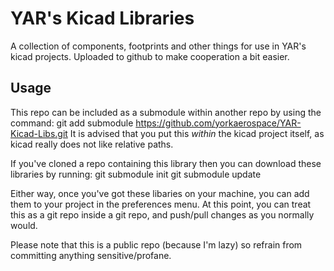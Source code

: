 # YAR's Kicad Libraries

A collection of components, footprints and other things for use in YAR's kicad projects. Uploaded to github to make cooperation a bit easier.

## Usage

This repo can be included as a submodule within another repo by using the command:
    git add submodule https://github.com/yorkaerospace/YAR-Kicad-Libs.git
It is advised that you put this *within* the kicad project itself, as kicad really does not like relative paths.

If you've cloned a repo containing this library then you can download these libraries by running:
    git submodule init
    git submodule update

Either way, once you've got these libaries on your machine, you can add them to your project in the preferences menu. At this point, you can treat this as a git repo inside a git repo, and push/pull changes as you normally would.

Please note that this is a public repo (because I'm lazy) so refrain from committing anything sensitive/profane.
